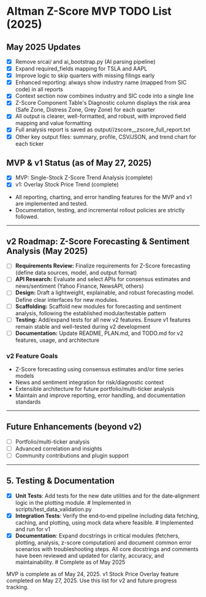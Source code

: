 # Altman Z-Score MVP TODO List (2025)

## May 2025 Updates
- [x] Remove srcai/ and ai_bootstrap.py (AI parsing pipeline)
- [x] Expand required_fields mapping for TSLA and AAPL
- [x] Improve logic to skip quarters with missing filings early
- [x] Enhanced reporting: always show industry name (mapped from SIC code) in all reports
- [x] Context section now combines industry and SIC code into a single line
- [x] Z-Score Component Table's Diagnostic column displays the risk area (Safe Zone, Distress Zone, Grey Zone) for each quarter
- [x] All output is clearer, well-formatted, and robust, with improved field mapping and value formatting
- [x] Full analysis report is saved as output/<TICKER>/zscore_<TICKER>_zscore_full_report.txt
- [x] Other key output files: summary, profile, CSV/JSON, and trend chart for each ticker

## MVP & v1 Status (as of May 27, 2025)
- [x] MVP: Single-Stock Z-Score Trend Analysis (complete)
- [x] v1: Overlay Stock Price Trend (complete)
- All reporting, charting, and error handling features for the MVP and v1 are implemented and tested.
- Documentation, testing, and incremental rollout policies are strictly followed.

---
## v2 Roadmap: Z-Score Forecasting & Sentiment Analysis (May 2025)
- [ ] **Requirements Review:** Finalize requirements for Z-Score forecasting (define data sources, model, and output format)
- [ ] **API Research:** Evaluate and select APIs for consensus estimates and news/sentiment (Yahoo Finance, NewsAPI, others)
- [ ] **Design:** Draft a lightweight, explainable, and robust forecasting model. Define clear interfaces for new modules.
- [ ] **Scaffolding:** Scaffold new modules for forecasting and sentiment analysis, following the established modular/testable pattern
- [ ] **Testing:** Add/expand tests for all new v2 features. Ensure v1 features remain stable and well-tested during v2 development
- [ ] **Documentation:** Update README, PLAN.md, and TODO.md for v2 features, usage, and architecture

### v2 Feature Goals
- Z-Score forecasting using consensus estimates and/or time series models
- News and sentiment integration for risk/diagnostic context
- Extensible architecture for future portfolio/multi-ticker analysis
- Maintain and improve reporting, error handling, and documentation standards

---
## Future Enhancements (beyond v2)
- [ ] Portfolio/multi-ticker analysis
- [ ] Advanced correlation and insights
- [ ] Community contributions and plugin support

---
## 5. Testing & Documentation
- [x] **Unit Tests**: Add tests for the new date utilities and for the date‑alignment logic in the plotting module.  # Implemented in scripts/test_data_validation.py
- [x] **Integration Tests**: Verify the end‑to‑end pipeline including data fetching, caching, and plotting, using mock data where feasible.  # Implemented and run for v1
- [x] **Documentation**: Expand docstrings in critical modules (fetchers, plotting, analysis, z-score computation) and document common error scenarios with troubleshooting steps. All core docstrings and comments have been reviewed and updated for clarity, accuracy, and maintainability.  # Complete as of May 2025

MVP is complete as of May 24, 2025.
v1 Stock Price Overlay feature completed on May 27, 2025.
Use this list for v2 and future progress tracking.
